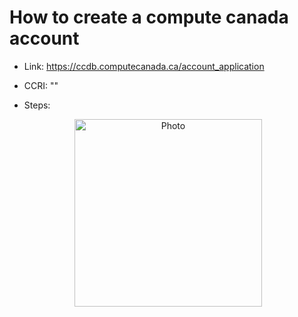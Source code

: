 # How to create a compute canada account
* Link: https://ccdb.computecanada.ca/account_application

* CCRI: ""

* Steps:
<p align="center">
  <img src="https://github.com/UBC-NLP/en_emotion/blob/master/how%20to%20create%20a%20CCA.PNG?raw=true" alt="Photo" style="width: 300px;"/> 
</p>
